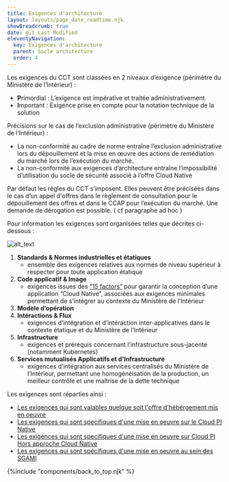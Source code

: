 ```yaml
---
title: Exigences d'architecture
layout: layouts/page_date_readtime.njk
showBreadcrumb: true
date: git Last Modified
eleventyNavigation:
  key: Exigences d'architecture
  parent: Socle architecture
  order: 4
---
```


Les exigences du CCT sont classées en 2 niveaux d’exigence (périmètre du Ministère de l’Intérieur) :

- **P**rimordial : L’exigence est impérative et traitée administrativement.
- **I**mportant : Exigence prise en compte pour la notation technique de la solution

Précisions sur le cas de l’exclusion administrative (périmètre du Ministère de l’Intérieur) :

- La non-conformité au cadre de norme entraîne l’exclusion administrative lors du dépouillement et la mise en œuvre des actions de remédiation du marché lors de l’exécution du marché.
- La non-conformité aux exigences d’architecture entraîne l’impossibilité d’utilisation du socle de sécurité associé à l’offre Cloud Native

Par défaut les règles du CCT s’imposent. Elles peuvent être précisées dans le cas d’un appel d'offres dans le règlement de consultation pour le dépouillement des offres et dans le CCAP pour l’exécution du marché. Une demande de dérogation est possible. ( cf paragraphe ad hoc )

Pour information les exigences sont organisées telles que décrites ci-dessous :

![alt_text](/img/image7.png "image_tooltip")

1. **Standards & Normes industrielles et étatiques**
   - ensemble des exigences relatives aux normes de niveau supérieur à respecter pour toute application étatique
2. **Code applicatif & Image**
   - exigences issues des [“15 factors”](https://vikasg11.medium.com/fifteen-factor-app-3dc16727ecd7) pour garantir la conception d’une application “Cloud Native”, associées aux exigences minimales permettant de s’intégrer au contexte du Ministère de l’Intérieur
3. **Modèle d’opération** 
4. **Intéractions & Flux** 
   - exigences d’intégration et d’intéraction inter-applicatives dans le contexte étatique et du Ministère de l’Intérieur
5. **Infrastructure** 
   - exigences et prérequis concernant l’infrastructure sous-jacente (notamment Kubernetes)
6. **Services mutualisés Applicatifs et d'Infrastructure** 
   - exigences d’intégration aux services centralisés du Ministère de l’Intérieur, permettant une homogénéisation de la production, un meilleur contrôle et une maîtrise de la dette technique

Les exigences sont réparties ainsi : 
- [Les exigences qui sont valables quelque soit l'offre d'hébérgement mis en oeuvre](../exigences-architecture/) 
- [Les exigences qui sont specifiques d'une mise en oeuvre sur le Cloud PI Native](../../../3-doctrine-d-hebergement/1-cloud-native/5-exigences-d-architecture/exigences-architecture/)
- [Les exigences qui sont specifiques d'une mise en oeuvre sur Cloud PI Hors approche Cloud Native](../../../3-doctrine-d-hebergement/2-cloud-pi/5-exigences-d-architecture/exigences-architecture/)
- [Les exigences qui sont spécifiques d'une mise en oeuvre au sein des SGAMI](../../../3-doctrine-d-hebergement/3-sgami/5-exigences-d-architecture/exigences-architecture/)


{%include "components/back_to_top.njk" %}